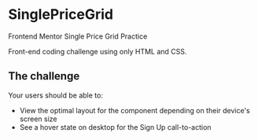 # SinglePriceGrid
Frontend Mentor Single Price Grid Practice

Front-end coding challenge using only HTML and CSS.

## The challenge

Your users should be able to:

- View the optimal layout for the component depending on their device's screen size
- See a hover state on desktop for the Sign Up call-to-action
